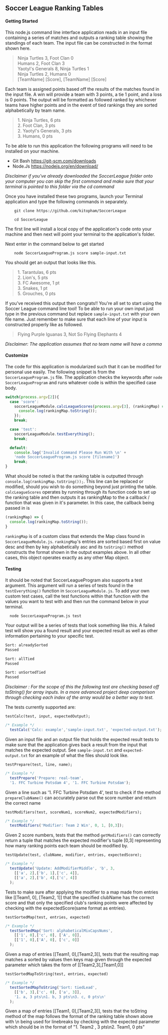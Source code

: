 ## Soccer League Ranking Tables
#### Getting Started
This node.js command line interface application reads in an input file
containing a series of matches and outputs a ranking table showing the
standings of each team. The input file can be constructed in the format shown
here.

> Ninja Turtles 3, Foot Clan 0 <br/>
> Humans 2, Foot Clan 3 <br/>
> Yaotyl's Generals 8, Ninja Turtles 1 <br/>
> Ninja Turtles 2, Humans 0 <br />
> [TeamName] [Score], [TeamName] [Score] <br/>

Each team is assigned points based off the results of the matches found in
the input file. A win will provide a team with 3 points, a tie 1 point, and a
loss is 0 points. The output will be formatted as followed ranked by
whichever teams have higher points and in the event of tied rankings they are
sorted alphabetically by team name.

> 1\. Ninja Turtles, 6 pts <br />
> 2\. Foot Clan, 3 pts <br />
> 2\. Yaotyl's Generals, 3 pts <br />
> 3\. Humans, 0 pts <br />

To be able to run this application the following programs will need to be
installed on your machine.
* Git Bash https://git-scm.com/downloads
* Node.Js https://nodejs.org/en/download/

*Disclaimer if you've already downloaded the SoccerLeague folder onto your computer you can skip the first command and make sure that your terminal is pointed to this folder via the cd command*

Once you have installed these two programs, launch your Terminal application
and type the following commands in separately.
```git
    git clone https://github.com/kitopham/SoccerLeague
```
```git
    cd SoccerLeague
```

The first line will install a local copy of the application's code onto your machine and then next will point your terminal to the application's folder.

Next enter in the command below to get started
```git
    node SoccerLeagueProgram.js score sample-input.txt
```
You should get an output that looks like this.
>1\. Tarantulas, 6 pts <br />
>2\. Lion's, 5 pts <br />
>3\. FC Awesome, 1 pt <br />
>3\. Snakes, 1 pt <br />
>5\. Grouches, 0 pts <br />

If you've received this output then congrats!! You're all set to start
using the Soccer League command line tool! To be able to run your own input
just type in the previous command but replace `sample-input.txt` with
your own file name. Just remember to make sure that each line of your input is
constructed properly like as followed.
>Flying Purple Iguanas 3, Not So Flying Elephants 4

*Disclaimer: The application assumes that no team name will have a comma*

#### Customize
The code for this application is modularized such that it can be modified for
personal use easily. The following snippet is from the `SoccerLeagueProgram.js`
file. The application checks the keywords after `node SoccerLeagueProgram`
and runs whatever code is within the specified case body.

```Javascript
switch(process.argv[2]){
  case 'score':
    soccerLeagueModule.calcLeagueScores(process.argv[3], (rankingMap) => {
      console.log(rankingMap.toString());
    });
    break;

  case 'test':
    soccerLeagueModule.testEverything();
    break;

  default:
    console.log('Invalid Command Please Run With \n' +
    'node SoccerLeagueProgram.js score [filename]')
    break;
}
```
What should be noted is that the ranking table is outputted through ` console.log(rankingMap.toString());`. This line can be replaced or modified,
should you wish to do something beyond just printing the table.
`calcLeagueScores` operates by running through its function code to set up the
ranking table and then outputs it as rankingMap to the a callback / function
that was given in it's parameter. In this case, the callback being passed in is

```Javascript
(rankingMap) => {
  console.log(rankingMap.toString());
}
```
`rankingMap` is of a custom class that extends the Map class found in
`SoccerLeagueModule.js`. `rankingMap`'s entries are sorted based first on value
desc and then by key alphabetically asc and its `toString()` method constructs
the format shown in the output examples above. In all other cases, this object
operates exactly as any other Map object.

#### Testing
It should be noted that SoccerLeagueProgram also supports a test argument. This
argument will run a series of tests found in the `testEverything()` function
in `SoccerLeagueModule.js`. To add your own custom test cases, call the test
functions within that function with the values you want to test with and then
run the command below in your terminal.
```git
  node SoccerLeagueProgram.js test
```

Your output will be a series of tests that look something like this. A failed
test will show you a found result and your expected result as well as other
information pertaining to your specific test.
```bash
Sort: alreadySorted
Passed

Sort: allTied
Passed

Sort: unSortedTied
Passed
```

*Disclaimer : For the scope of this the following test are checking based off toString() for array inputs. In a more advanced project deep comparison through checking each index of the array would be a better way to test.*

The tests currently supported are:

`testCalc(test, input, expectedOutput);`
```Javascript
/* Example */
  testCalc('Calc: example','sample-input.txt', 'expected-output.txt');
```
Given an input file and an output file that holds the expected result
tests to make sure that the application gives back a result from the input
that matches the expected output. See `sample-input.txt` and `expected-output.txt`
for an example of what the files should look like.


`testPrepare(test, line, name);`
```Javascript
/* Example */
  testPrepare('Prepare: real-team',
  '1. FFC Turbine Potsdam 4', '1. FFC Turbine Potsdam');

```
Given a line such as '1. FFC Turbine Potsdam 4', test to check if the method
`prepareClubName()` can accurately parse out the score number and return the
correct name

`testModifiers(test, scoreNum1, scoreNum2, expectedModifiers);`
```Javascript
/* Example */
  testModifiers('Modifier: Team 2 Win', 0, 1, [0,3]);

```
Given 2 score numbers, tests that the method `getModifiers()` can correctly
return a tuple that matches the expected modifier's tuple [0,3] representing
how many ranking points each team should be modified by.

`testUpdate(test, clubName, modifier, entries, expectedScore);`
```Javascript
/* Example */
  testUpdate('Update: AddModifierMiddle', 'b', 3,
    [['a', 2],['b', 1],['c', 4]],
    [['a', 2],['b', 4],['c', 4]]
  );
```
Tests to make sure after applying the modifier to a map made from entries
like [[Team1, 0], [Team2, 1]] that the specified clubName has the correct
score and that only the specified club's ranking points were affected by
checking with the expectedScore(same format as entries).

`testSortedMap(test, entries, expected)`
```Javascript
/* Example */
  testSortedMap('Sort: alphabeticalMixCapsNums',
    [['1', 0],['c', 0], ['A', 0]],
    [['1', 0],['A', 0], ['c', 0]]
  );
```
Given a map of entries [[Team1, 0],[Team2,3]], tests that the resulting map
matches a sorted by values then keys map given through the expected parameter
which takes the form of [[Team2,3],[Team1,0]]

`testSortedMapToString(test, entries, expected)`
``` Javascript
/* Example */
  testSortedMapToString('Sort: tiedLead',
    [['b', 3],['c', 0], ['a', 3]],
    '1. a, 3 pts\n1. b, 3 pts\n3. c, 0 pts\n'
  );
```
Given a map of entries [[Team1, 0],[Team2,3]], tests that the toString method
of the map follows the format of the ranking table shown above with \n being
used for linebreaks by checking with the expected parameter which should be in
the format of
"1. Team2 , 3 pts\n2. Team1, 0 pts"
